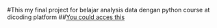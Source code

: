 #This my final project for belajar analysis data dengan python course at dicoding platform
##[You could acces this](https://finalprojectrioforbangkit2024.streamlit.app/) 
